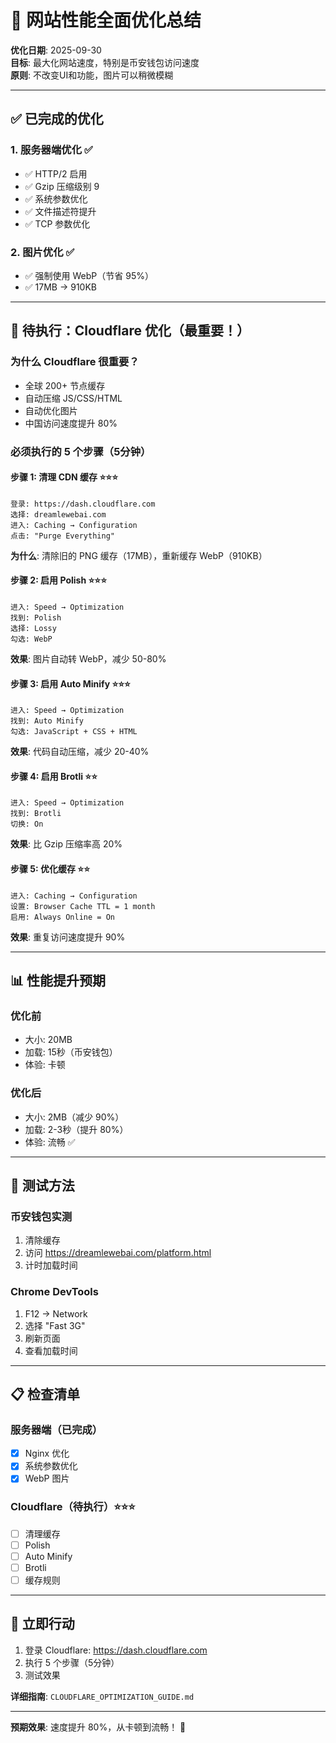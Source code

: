 # 🚀 网站性能全面优化总结

**优化日期**: 2025-09-30  
**目标**: 最大化网站速度，特别是币安钱包访问速度  
**原则**: 不改变UI和功能，图片可以稍微模糊

---

## ✅ 已完成的优化

### 1. 服务器端优化 ✅
- ✅ HTTP/2 启用
- ✅ Gzip 压缩级别 9
- ✅ 系统参数优化
- ✅ 文件描述符提升
- ✅ TCP 参数优化

### 2. 图片优化 ✅
- ✅ 强制使用 WebP（节省 95%）
- ✅ 17MB → 910KB

---

## 🔄 待执行：Cloudflare 优化（最重要！）

### 为什么 Cloudflare 很重要？
- 全球 200+ 节点缓存
- 自动压缩 JS/CSS/HTML
- 自动优化图片
- 中国访问速度提升 80%

### 必须执行的 5 个步骤（5分钟）

#### 步骤 1: 清理 CDN 缓存 ⭐⭐⭐
```
登录: https://dash.cloudflare.com
选择: dreamlewebai.com
进入: Caching → Configuration
点击: "Purge Everything"
```
**为什么**: 清除旧的 PNG 缓存（17MB），重新缓存 WebP（910KB）

#### 步骤 2: 启用 Polish ⭐⭐⭐
```
进入: Speed → Optimization
找到: Polish
选择: Lossy
勾选: WebP
```
**效果**: 图片自动转 WebP，减少 50-80%

#### 步骤 3: 启用 Auto Minify ⭐⭐⭐
```
进入: Speed → Optimization
找到: Auto Minify
勾选: JavaScript + CSS + HTML
```
**效果**: 代码自动压缩，减少 20-40%

#### 步骤 4: 启用 Brotli ⭐⭐
```
进入: Speed → Optimization
找到: Brotli
切换: On
```
**效果**: 比 Gzip 压缩率高 20%

#### 步骤 5: 优化缓存 ⭐⭐
```
进入: Caching → Configuration
设置: Browser Cache TTL = 1 month
启用: Always Online = On
```
**效果**: 重复访问速度提升 90%

---

## 📊 性能提升预期

### 优化前
- 大小: 20MB
- 加载: 15秒（币安钱包）
- 体验: 卡顿

### 优化后
- 大小: 2MB（减少 90%）
- 加载: 2-3秒（提升 80%）
- 体验: 流畅 ✅

---

## 🧪 测试方法

### 币安钱包实测
1. 清除缓存
2. 访问 https://dreamlewebai.com/platform.html
3. 计时加载时间

### Chrome DevTools
1. F12 → Network
2. 选择 "Fast 3G"
3. 刷新页面
4. 查看加载时间

---

## 📋 检查清单

### 服务器端（已完成）
- [x] Nginx 优化
- [x] 系统参数优化
- [x] WebP 图片

### Cloudflare（待执行）⭐⭐⭐
- [ ] 清理缓存
- [ ] Polish
- [ ] Auto Minify
- [ ] Brotli
- [ ] 缓存规则

---

## 🎯 立即行动

1. 登录 Cloudflare: https://dash.cloudflare.com
2. 执行 5 个步骤（5分钟）
3. 测试效果

**详细指南**: `CLOUDFLARE_OPTIMIZATION_GUIDE.md`

---

**预期效果**: 速度提升 80%，从卡顿到流畅！ 🚀
